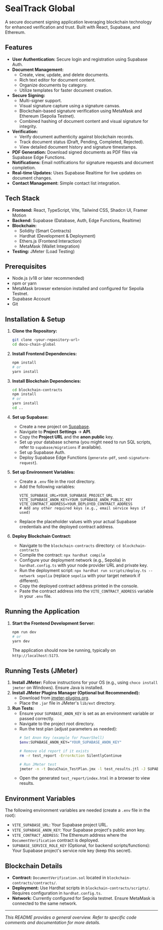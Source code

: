 # SealTrack Global

A secure document signing application leveraging blockchain technology for enhanced verification and trust. Built with React, Supabase, and Ethereum.

## Features

*   **User Authentication:** Secure login and registration using Supabase Auth.
*   **Document Management:**
    *   Create, view, update, and delete documents.
    *   Rich text editor for document content.
    *   Organize documents by category.
    *   Utilize templates for faster document creation.
*   **Secure Signing:**
    *   Multi-signer support.
    *   Visual signature capture using a signature canvas.
    *   Blockchain-based signature verification using MetaMask and Ethereum (Sepolia Testnet).
    *   Combined hashing of document content and visual signature for integrity.
*   **Verification:**
    *   Verify document authenticity against blockchain records.
    *   Track document status (Draft, Pending, Completed, Rejected).
    *   View detailed document history and signature timestamps.
*   **PDF Generation:** Download signed documents as PDF files via Supabase Edge Functions.
*   **Notifications:** Email notifications for signature requests and document completion.
*   **Real-time Updates:** Uses Supabase Realtime for live updates on document changes.
*   **Contact Management:** Simple contact list integration.

## Tech Stack

*   **Frontend:** React, TypeScript, Vite, Tailwind CSS, Shadcn UI, Framer Motion
*   **Backend:** Supabase (Database, Auth, Edge Functions, Realtime)
*   **Blockchain:**
    *   Solidity (Smart Contracts)
    *   Hardhat (Development & Deployment)
    *   Ethers.js (Frontend Interaction)
    *   MetaMask (Wallet Integration)
*   **Testing:** JMeter (Load Testing)

## Prerequisites

*   Node.js (v18 or later recommended)
*   npm or yarn
*   MetaMask browser extension installed and configured for Sepolia Testnet.
*   Supabase Account
*   Git

## Installation & Setup

1.  **Clone the Repository:**
    ```bash
    git clone <your-repository-url>
    cd docu-chain-global
    ```

2.  **Install Frontend Dependencies:**
    ```bash
    npm install
    # or
    yarn install
    ```

3.  **Install Blockchain Dependencies:**
    ```bash
    cd blockchain-contracts
    npm install
    # or
    yarn install
    cd ..
    ```

4.  **Set up Supabase:**
    *   Create a new project on [Supabase](https://supabase.com/).
    *   Navigate to **Project Settings** -> **API**.
    *   Copy the **Project URL** and the **anon public** key.
    *   Set up your database schema (you might need to run SQL scripts, refer to `supabase/migrations` if available).
    *   Set up Supabase Auth.
    *   Deploy Supabase Edge Functions (`generate-pdf`, `send-signature-request`).

5.  **Set up Environment Variables:**
    *   Create a `.env` file in the root directory.
    *   Add the following variables:
        ```env
        VITE_SUPABASE_URL=YOUR_SUPABASE_PROJECT_URL
        VITE_SUPABASE_ANON_KEY=YOUR_SUPABASE_ANON_PUBLIC_KEY
        VITE_CONTRACT_ADDRESS=YOUR_DEPLOYED_CONTRACT_ADDRESS 
        # Add any other required keys (e.g., email service keys if used)
        ```
    *   Replace the placeholder values with your actual Supabase credentials and the deployed contract address.

6.  **Deploy Blockchain Contract:**
    *   Navigate to the `blockchain-contracts` directory: `cd blockchain-contracts`
    *   Compile the contract: `npx hardhat compile`
    *   Configure your deployment network (e.g., Sepolia) in `hardhat.config.ts` with your node provider URL and private key.
    *   Run the deployment script: `npx hardhat run scripts/deploy.ts --network sepolia` (replace `sepolia` with your target network if different).
    *   Copy the deployed contract address printed in the console.
    *   Paste the contract address into the `VITE_CONTRACT_ADDRESS` variable in your `.env` file.

## Running the Application

1.  **Start the Frontend Development Server:**
    ```bash
    npm run dev
    # or
    yarn dev
    ```
    The application should now be running, typically on `http://localhost:5173`.

## Running Tests (JMeter)

1.  **Install JMeter:** Follow instructions for your OS (e.g., using `choco install jmeter` on Windows). Ensure Java is installed.
2.  **Install JMeter Plugins Manager (Optional but Recommended):**
    *   Download from [jmeter-plugins.org](https://jmeter-plugins.org/install/Install/).
    *   Place the `.jar` file in JMeter's `lib/ext` directory.
3.  **Run Tests:**
    *   Ensure your `SUPABASE_ANON_KEY` is set as an environment variable or passed correctly.
    *   Navigate to the project root directory.
    *   Run the test plan (adjust parameters as needed):
        ```bash
        # Set Anon Key (example for PowerShell)
        $env:SUPABASE_ANON_KEY="YOUR_SUPABASE_ANON_KEY"

        # Remove old report if it exists
        rm -r test_report -ErrorAction SilentlyContinue

        # Run JMeter test
        jmeter -n -t DocuChain_TestPlan.jmx -l test_results.jtl -J SUPABASE_ANON_KEY=$env:SUPABASE_ANON_KEY -e -o test_report
        ```
    *   Open the generated `test_report/index.html` in a browser to view results.

## Environment Variables

The following environment variables are needed (create a `.env` file in the root):

*   `VITE_SUPABASE_URL`: Your Supabase project URL.
*   `VITE_SUPABASE_ANON_KEY`: Your Supabase project's public anon key.
*   `VITE_CONTRACT_ADDRESS`: The Ethereum address where the `DocumentVerification` contract is deployed.
*   `SUPABASE_SERVICE_ROLE_KEY` (Optional, for backend scripts/functions): Your Supabase project's service role key (keep this secret).

## Blockchain Details

*   **Contract:** `DocumentVerification.sol` located in `blockchain-contracts/contracts/`.
*   **Deployment:** Use Hardhat scripts in `blockchain-contracts/scripts/`. Requires configuration in `hardhat.config.ts`.
*   **Network:** Currently configured for Sepolia testnet. Ensure MetaMask is connected to the same network.

---

*This README provides a general overview. Refer to specific code comments and documentation for more details.*
